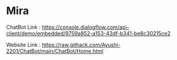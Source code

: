 # Mira
ChatBot Link : https://console.dialogflow.com/api-client/demo/embedded/9759a852-a153-43df-b341-be8c30215ce2

Website Link : https://raw.githack.com/Ayushi-2201/ChatBot/main/ChatBot/Home.html
